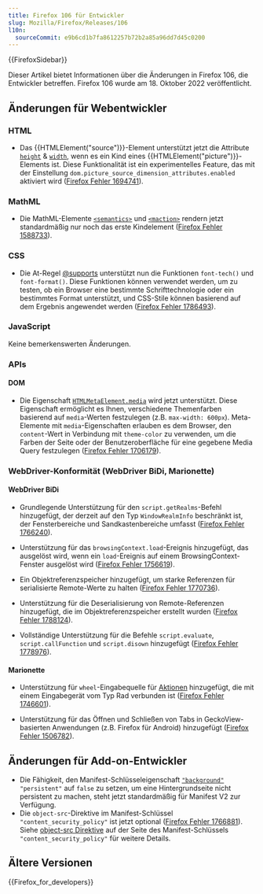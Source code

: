 ```yaml
---
title: Firefox 106 für Entwickler
slug: Mozilla/Firefox/Releases/106
l10n:
  sourceCommit: e9b6cd1b7fa8612257b72b2a85a96dd7d45c0200
---
```


{{FirefoxSidebar}}

Dieser Artikel bietet Informationen über die Änderungen in Firefox 106, die Entwickler betreffen. Firefox 106 wurde am 18. Oktober 2022 veröffentlicht.

## Änderungen für Webentwickler

### HTML

- Das {{HTMLElement("source")}}-Element unterstützt jetzt die Attribute [`height`](/de/docs/Web/HTML/Reference/Elements/source#height) & [`width`](/de/docs/Web/HTML/Reference/Elements/source#width), wenn es ein Kind eines {{HTMLElement("picture")}}-Elements ist. Diese Funktionalität ist ein experimentelles Feature, das mit der Einstellung `dom.picture_source_dimension_attributes.enabled` aktiviert wird ([Firefox Fehler 1694741](https://bugzil.la/1694741)).

### MathML

- Die MathML-Elemente [`<semantics>`](/de/docs/Web/MathML/Reference/Element/semantics) und [`<maction>`](/de/docs/Web/MathML/Reference/Element/maction) rendern jetzt standardmäßig nur noch das erste Kindelement ([Firefox Fehler 1588733](https://bugzil.la/1588733)).

### CSS

- Die At-Regel [@supports](/de/docs/Web/CSS/@supports) unterstützt nun die Funktionen `font-tech()` und `font-format()`. Diese Funktionen können verwendet werden, um zu testen, ob ein Browser eine bestimmte Schrifttechnologie oder ein bestimmtes Format unterstützt, und CSS-Stile können basierend auf dem Ergebnis angewendet werden ([Firefox Fehler 1786493](https://bugzil.la/1786493)).

### JavaScript

Keine bemerkenswerten Änderungen.

### APIs

#### DOM

- Die Eigenschaft [`HTMLMetaElement.media`](/de/docs/Web/API/HTMLMetaElement/media) wird jetzt unterstützt. Diese Eigenschaft ermöglicht es Ihnen, verschiedene Themenfarben basierend auf `media`-Werten festzulegen (z.B. `max-width: 600px`). Meta-Elemente mit `media`-Eigenschaften erlauben es dem Browser, den `content`-Wert in Verbindung mit `theme-color` zu verwenden, um die Farben der Seite oder der Benutzeroberfläche für eine gegebene Media Query festzulegen ([Firefox Fehler 1706179](https://bugzil.la/1706179)).

### WebDriver-Konformität (WebDriver BiDi, Marionette)

#### WebDriver BiDi

- Grundlegende Unterstützung für den `script.getRealms`-Befehl hinzugefügt, der derzeit auf den Typ `WindowRealmInfo` beschränkt ist, der Fensterbereiche und Sandkastenbereiche umfasst ([Firefox Fehler 1766240](https://bugzil.la/1766240)).

- Unterstützung für das `browsingContext.load`-Ereignis hinzugefügt, das ausgelöst wird, wenn ein `load`-Ereignis auf einem BrowsingContext-Fenster ausgelöst wird ([Firefox Fehler 1756619](https://bugzil.la/1756619)).

- Ein Objektreferenzspeicher hinzugefügt, um starke Referenzen für serialisierte Remote-Werte zu halten ([Firefox Fehler 1770736](https://bugzil.la/1770736)).

- Unterstützung für die Deserialisierung von Remote-Referenzen hinzugefügt, die im Objektreferenzspeicher erstellt wurden ([Firefox Fehler 1788124](https://bugzil.la/1788124)).

- Vollständige Unterstützung für die Befehle `script.evaluate`, `script.callFunction` und `script.disown` hinzugefügt ([Firefox Fehler 1778976](https://bugzil.la/1778976)).

#### Marionette

- Unterstützung für `wheel`-Eingabequelle für [Aktionen](https://w3c.github.io/webdriver/webdriver-spec.html#actions) hinzugefügt, die mit einem Eingabegerät vom Typ Rad verbunden ist ([Firefox Fehler 1746601](https://bugzil.la/1746601)).

- Unterstützung für das Öffnen und Schließen von Tabs in GeckoView-basierten Anwendungen (z.B. Firefox für Android) hinzugefügt ([Firefox Fehler 1506782](https://bugzil.la/1506782)).

## Änderungen für Add-on-Entwickler

- Die Fähigkeit, den Manifest-Schlüsseleigenschaft [`"background"`](/de/docs/Mozilla/Add-ons/WebExtensions/manifest.json/background) `"persistent"` auf `false` zu setzen, um eine Hintergrundseite nicht persistent zu machen, steht jetzt standardmäßig für Manifest V2 zur Verfügung.
- Die `object-src`-Direktive im Manifest-Schlüssel `"content_security_policy"` ist jetzt optional ([Firefox Fehler 1766881](https://bugzil.la/1766881)). Siehe [object-src Direktive](/de/docs/Mozilla/Add-ons/WebExtensions/manifest.json/content_security_policy#object-src_directive) auf der Seite des Manifest-Schlüssels `"content_security_policy"` für weitere Details.

## Ältere Versionen

{{Firefox_for_developers}}
